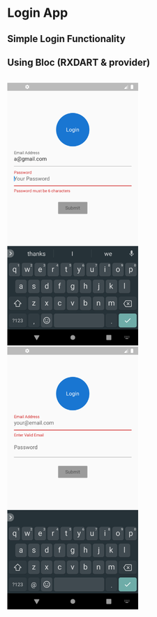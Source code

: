 # Login App

## Simple Login Functionality<br>
## Using Bloc (RXDART & provider)<br>
<br>
<img src="shot/1.png" alt="Screenshot" width="300" height="600">
<img src="shot/2.png" alt="Screenshot" width="300" height="600">


